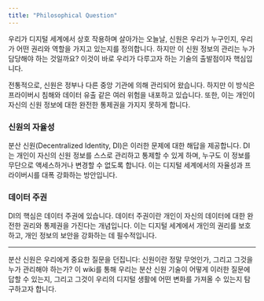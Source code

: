 ```yaml
---
title: "Philosophical Question"
---
```


우리가 디지털 세계에서 상호 작용하며 살아가는 오늘날, 신원은 우리가 누구인지, 우리가 어떤 권리와 역할을 가지고 있는지를 정의합니다. 하지만 이 신원 정보의 관리는 누가 담당해야 하는 것일까요? 이것이 바로 우리가 다루고자 하는 기술의 출발점이자 핵심입니다.

전통적으로, 신원은 정부나 다른 중앙 기관에 의해 관리되어 왔습니다. 하지만 이 방식은 프라이버시 침해와 데이터 유출 같은 여러 위험을 내포하고 있습니다. 또한, 이는 개인이 자신의 신원 정보에 대한 완전한 통제권을 가지지 못하게 합니다.

### 신원의 자율성

분산 신원(Decentralized Identity, DI)은 이러한 문제에 대한 해답을 제공합니다. DI는 개인이 자신의 신원 정보를 스스로 관리하고 통제할 수 있게 하며, 누구도 이 정보를 무단으로 액세스하거나 변경할 수 없도록 합니다. 이는 디지털 세계에서의 자율성과 프라이버시를 대폭 강화하는 방안입니다.

### 데이터 주권

DI의 핵심은 데이터 주권에 있습니다. 데이터 주권이란 개인이 자신의 데이터에 대한 완전한 권리와 통제권을 가진다는 개념입니다. 이는 디지털 세계에서 개인의 권리를 보호하고, 개인 정보의 보안을 강화하는 데 필수적입니다.

---

분산 신원은 우리에게 중요한 질문을 던집니다: 신원이란 정말 무엇인가, 그리고 그것을 누가 관리해야 하는가? 이 wiki를 통해 우리는 분산 신원 기술이 어떻게 이러한 질문에 답할 수 있는지, 그리고 그것이 우리의 디지털 생활에 어떤 변화를 가져올 수 있는지 탐구하고자 합니다.
